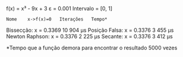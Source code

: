 f(x) = x³ - 9x + 3
ε = 0.001
Intervalo = [0, 1]

	Nome	x->f(x)=0	Iterações	Tempo*
Bissecção:	x = 0.3369	10		904 µs
Posição Falsa:	x = 0.3376	3		455 µs
Newton Raphson:	x = 0.3376	2		225 µs
Secante:	x = 0.3376	3		412 µs

*Tempo que a função demora para encontrar o resultado 5000 vezes
